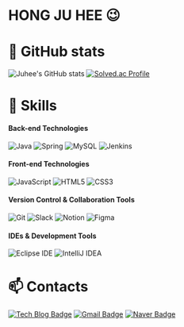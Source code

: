 # HONG JU HEE 😉


# 💪 GitHub stats  
![Juhee's GitHub stats](https://github-readme-stats.vercel.app/api?username=kittyjh19&show_icons=true&theme=radical)
[![Solved.ac Profile](http://mazassumnida.wtf/api/v2/generate_badge?boj=ktityjh)](https://solved.ac/ktityjh/)


# 🚀 Skills

#### Back-end Technologies  
  <tr>
    <td><img src="https://img.shields.io/badge/Java-007396.svg?style=for-the-badge&logo=Java&logoColor=white" alt="Java"/></td>
    <td><img src="https://img.shields.io/badge/Spring-6DB33F.svg?style=for-the-badge&logo=spring&logoColor=white" alt="Spring"/></td>
  </tr>
  <tr>
    <td><img src="https://img.shields.io/badge/MySQL-4479A1.svg?style=for-the-badge&logo=mysql&logoColor=white" alt="MySQL"/></td>
    <td><img src="https://img.shields.io/badge/Jenkins-D24939.svg?style=for-the-badge&logo=jenkins&logoColor=white" alt="Jenkins"/></td>
  </tr>

#### Front-end Technologies  
  <tr>
    <td><img src="https://img.shields.io/badge/JavaScript-F7DF1E.svg?style=for-the-badge&logo=javascript&logoColor=black" alt="JavaScript"/></td>
    <td><img src="https://img.shields.io/badge/HTML5-E34F26.svg?style=for-the-badge&logo=html5&logoColor=white" alt="HTML5"/></td>
  </tr>
  <tr>
    <td><img src="https://img.shields.io/badge/CSS3-1572B6.svg?style=for-the-badge&logo=css3&logoColor=white" alt="CSS3"/></td>
    <td></td>
  </tr>
  
#### Version Control & Collaboration Tools  
  <tr>
    <td><img src="https://img.shields.io/badge/Git-F05032.svg?style=for-the-badge&logo=git&logoColor=white" alt="Git"/></td>
    <td><img src="https://img.shields.io/badge/Slack-4A154B.svg?style=for-the-badge&logo=slack&logoColor=white" alt="Slack"/></td>
  </tr>
  <tr>
    <td><img src="https://img.shields.io/badge/Notion-000000.svg?style=for-the-badge&logo=notion&logoColor=white" alt="Notion"/></td>
    <td><img src="https://img.shields.io/badge/Figma-F24E1E.svg?style=for-the-badge&logo=figma&logoColor=white" alt="Figma"/></td>
  </tr>

#### IDEs & Development Tools  

  <tr>
    <td><img src="https://img.shields.io/badge/Eclipse-2C2255.svg?style=for-the-badge&logo=eclipseide&logoColor=white" alt="Eclipse IDE"/></td>
    <td><img src="https://img.shields.io/badge/IntelliJ_IDEA-000000.svg?style=for-the-badge&logo=intellij-idea&logoColor=white" alt="IntelliJ IDEA"/></td>
  </tr>


# 📫 Contacts  
[![Tech Blog Badge](http://img.shields.io/badge/-Tech%20blog-black?style=flat-square&logo=github&link=https://blog.naver.com/kittyjh19)](https://blog.naver.com/kittyjh19)
[![Gmail Badge](https://img.shields.io/badge/Gmail-d14836?style=flat-square&logo=Gmail&logoColor=white&link=mailto:kittyjh1019@gmail.com)](mailto:kittyjh1019@gmail.com)
[![Naver Badge](https://img.shields.io/badge/Naver-03C75A?style=flat-square&logo=Naver&logoColor=white&link=mailto:kittyjh1019@naver.com)](mailto:kittyjh1019@naver.com)














